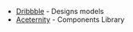 <ul>    
  <li><a href="https://dribbble.com">Dribbble</a> - Designs models</li> 
  <li><a href="https://ui.aceternity.com/components">Aceternity</a> - Components Library</li> 
</ul>

<!--  <ul>    <li><a href=""></a></li>    </ul>  -->

